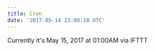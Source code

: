 ```yaml
---
title: Cron
date: '2017-05-14 23:00:10 UTC'
---
```


Currently it's May 15, 2017 at 01:00AM
via IFTTT
